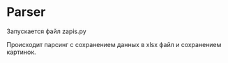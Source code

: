 # Parser

Запускается фaйл zapis.py

Происходит парсинг с сохранением данных в xlsx файл и сохранением картинок.